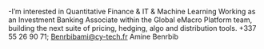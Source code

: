 -I’m interested in Quantitative Finance & IT & Machine Learning
Working as an Investment Banking Associate within the Global eMacro Platform team, building the next suite of pricing, hedging, algo and distribution tools. +337 55 26 90 71; 
Benrbibami@cy-tech.fr
Amine Benrbib
